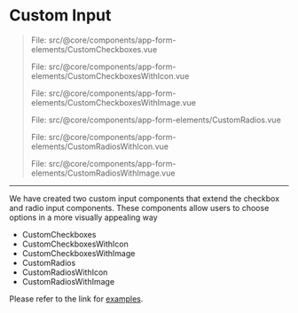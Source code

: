 # Custom Input

> File: src/@core/components/app-form-elements/CustomCheckboxes.vue
>
> File: src/@core/components/app-form-elements/CustomCheckboxesWithIcon.vue
>
> File: src/@core/components/app-form-elements/CustomCheckboxesWithImage.vue
>
> File: src/@core/components/app-form-elements/CustomRadios.vue
>
> File: src/@core/components/app-form-elements/CustomRadiosWithIcon.vue
>
> File: src/@core/components/app-form-elements/CustomRadiosWithImage.vue

---

We have created two custom input components that extend the checkbox and radio input components. These components allow users to choose options in a more visually appealing way

- CustomCheckboxes
- CustomCheckboxesWithIcon
- CustomCheckboxesWithImage
- CustomRadios
- CustomRadiosWithIcon
- CustomRadiosWithImage

Please refer to the link for [examples](https://demos.themeselection.com/materio-vuetify-vuejs-admin-template/demo-1/forms/custom-input).
